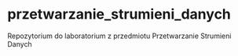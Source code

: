 # przetwarzanie_strumieni_danych
Repozytorium do laboratorium z przedmiotu Przetwarzanie Strumieni Danych
